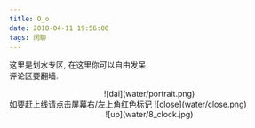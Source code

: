 ```yaml
---
title: O_o  
date: 2018-04-11 19:56:00
tags: 闲聊
---
```

这里是划水专区, 在这里你可以自由发呆.  
评论区要翻墙.
<div align=center>
![dai](water/portrait.png)  
</div>
<div align=left>
<!--more-->
如要赶上线请点击屏幕右/左上角红色标记 ![close](water/close.png)  
</div>
<div align=center>
![up](water/8_clock.jpg)  
</div>

